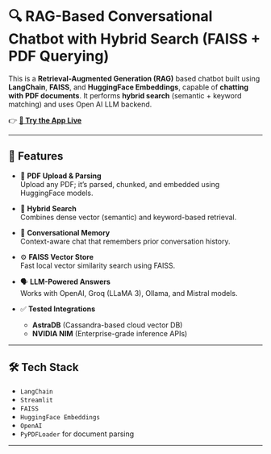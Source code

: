 # 🔍 RAG-Based Conversational Chatbot with Hybrid Search (FAISS + PDF Querying)

This is a **Retrieval-Augmented Generation (RAG)** based chatbot built using **LangChain**, **FAISS**, and **HuggingFace Embeddings**, capable of **chatting with PDF documents**. It performs **hybrid search** (semantic + keyword matching) and uses Open AI LLM backend.

👉 **[🚀 Try the App Live](https://ragquery-cwhb9ynpcverkavpuppmcr.streamlit.app/)**

---

## 🚀 Features

- 📄 **PDF Upload & Parsing**  
  Upload any PDF; it’s parsed, chunked, and embedded using HuggingFace models.

- 🔎 **Hybrid Search**  
  Combines dense vector (semantic) and keyword-based retrieval.

- 🧠 **Conversational Memory**  
  Context-aware chat that remembers prior conversation history.

- ⚙️ **FAISS Vector Store**  
  Fast local vector similarity search using FAISS.

- 🗣️ **LLM-Powered Answers**  
  Works with OpenAI, Groq (LLaMA 3), Ollama, and Mistral models.

- ✅ **Tested Integrations**  
  - **AstraDB** (Cassandra-based cloud vector DB)  
  - **NVIDIA NIM** (Enterprise-grade inference APIs)

---

## 🛠️ Tech Stack

- `LangChain`
- `Streamlit`
- `FAISS`
- `HuggingFace Embeddings`
- `OpenAI `
- `PyPDFLoader` for document parsing

---
